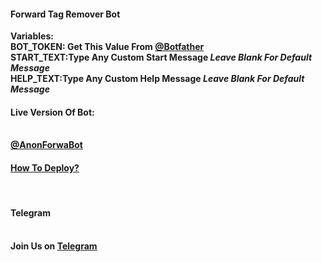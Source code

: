 <h4> Forward Tag Remover Bot</h4>

<b>Variables:</b><br>
  <b>BOT_TOKEN: Get This Value From <a href="https://telegram.dog/botfather">@Botfather</a></b>
  <br><b>START_TEXT:Type Any Custom Start Message<i> Leave Blank For Default Message</i></b><br>
 <b>HELP_TEXT:Type Any Custom Help Message  <i>Leave Blank For Default Message</i> </b>


<h4>Live Version Of Bot:</h4><br>
 <b><a href="https://telegram.dog/Anonforwabot">@AnonForwaBot</a></b>


  <h4><a href="https://youtu.be/swg6un2N4Fk">How To Deploy?</a></h4><br>

<h4>Telegram</h4><br>
<b>Join Us on <a href="https://telegram.dog/TeamCyphers">Telegram</a></b>
